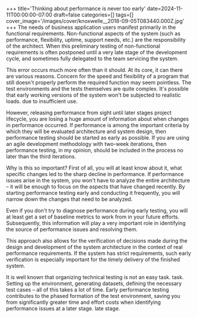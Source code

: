 +++
title='Thinking about performance is never too early'
date=2024-11-11T00:00:00-07:00
draft=false
categories=[]
tags=[]
cover_image='/images/cover/knoxwelle__2018-09-05T083440.000Z.jpg'
+++
The needs of business application users manifest primarily
in the functional requirements. Non-functional aspects of the system (such as performance, flexibility, uptime, support needs, etc.) are the responsibility of the architect. When
this preliminary testing of non-functional requirements is often postponed until a very late stage of the development cycle, and sometimes
fully delegated to the team servicing the system.

This error occurs much more often than it should. At its core, it can
there are various reasons. Concern for the speed and flexibility of a program that still doesn't properly perform the required function may seem pointless. The test environments and the tests themselves are quite complex. It's possible that early working versions of the system won't be subjected to realistic loads.
due to insufficient use.

However, releasing performance from sight until later stages
project lifecycle, you are losing a huge amount of information
about when changes in performance occurred. If performance is among the important criteria by which they will be evaluated
architecture and system design, then performance testing should be started as early as possible. If you are using an agile development methodology with two-week iterations, then performance testing, in my opinion, should be included in the process no later than the third
iterations.

Why is this so important? First of all, you will at least know about it,
what specific changes led to the sharp decline in performance.
If performance issues arise in the system, you won't have to analyze the entire architecture – it will be enough to focus on the aspects that have changed recently. By starting performance testing early and conducting it frequently, you will narrow down the changes that need to be analyzed.

Even if you don't try to diagnose performance during early testing, you will at least get a set of baseline metrics to work from in your future efforts. Subsequently, this information will play a very important role in identifying the source of performance issues and resolving them.

This approach also allows for the verification of decisions made during the design and development of the system architecture in the context of real performance requirements. If the system has strict requirements, such early verification is especially important for the timely delivery of the finished system.

It is well known that organizing technical testing is not an easy task.
task. Setting up the environment, generating datasets, defining the necessary test cases – all of this takes a lot of time.
Early performance testing contributes to the phased formation of the test environment, saving you from significantly greater time and effort costs when identifying performance issues at a later stage.
late stage.